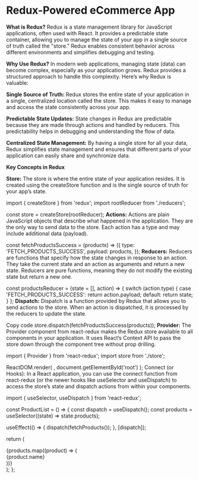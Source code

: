 # Redux-Powered eCommerce App

**What is Redux?**
Redux is a state management library for JavaScript applications, often used with React. It provides a predictable state container, allowing you to manage the state of your app in a single source of truth called the "store." Redux enables consistent behavior across different environments and simplifies debugging and testing.

**Why Use Redux?**
In modern web applications, managing state (data) can become complex, especially as your application grows. Redux provides a structured approach to handle this complexity. Here’s why Redux is valuable:

**Single Source of Truth:** Redux stores the entire state of your application in a single, centralized location called the store. This makes it easy to manage and access the state consistently across your app.

**Predictable State Updates:** State changes in Redux are predictable because they are made through actions and handled by reducers. This predictability helps in debugging and understanding the flow of data.

**Centralized State Management:** By having a single store for all your data, Redux simplifies state management and ensures that different parts of your application can easily share and synchronize data.

**Key Concepts in Redux**

**Store:**
The store is where the entire state of your application resides. It is created using the createStore function and is the single source of truth for your app’s state.

import { createStore } from 'redux';
import rootReducer from './reducers';

const store = createStore(rootReducer);
**Actions:**
Actions are plain JavaScript objects that describe what happened in the application. They are the only way to send data to the store. Each action has a type and may include additional data (payload).

const fetchProductsSuccess = (products) => ({
  type: 'FETCH_PRODUCTS_SUCCESS',
  payload: products,
});
**Reducers:**
Reducers are functions that specify how the state changes in response to an action. They take the current state and an action as arguments and return a new state. Reducers are pure functions, meaning they do not modify the existing state but return a new one.

const productsReducer = (state = [], action) => {
  switch (action.type) {
    case 'FETCH_PRODUCTS_SUCCESS':
      return action.payload;
    default:
      return state;
  }
};
**Dispatch:**
Dispatch is a function provided by Redux that allows you to send actions to the store. When an action is dispatched, it is processed by the reducers to update the state.

Copy code
store.dispatch(fetchProductsSuccess(products));
**Provider:**
The Provider component from react-redux makes the Redux store available to all components in your application. It uses React’s Context API to pass the store down through the component tree without prop drilling.

import { Provider } from 'react-redux';
import store from './store';

ReactDOM.render(
  <Provider store={store}>
    <App />
  </Provider>,
  document.getElementById('root')
);
Connect (or Hooks):
In a React application, you can use the connect function from react-redux (or the newer hooks like useSelector and useDispatch) to access the store’s state and dispatch actions from within your components.

import { useSelector, useDispatch } from 'react-redux';

const ProductList = () => {
  const dispatch = useDispatch();
  const products = useSelector((state) => state.products);

  useEffect(() => {
    dispatch(fetchProducts());
  }, [dispatch]);

  return (
    <div>
      {products.map((product) => (
        <div key={product.id}>{product.name}</div>
      ))}
    </div>
  );
};






